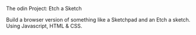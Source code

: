 The odin Project: Etch a Sketch

Build a browser version of something like a Sketchpad and an Etch a sketch.
Using Javascript, HTML & CSS.
